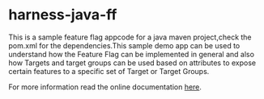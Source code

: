 # harness-java-ff
This is a sample feature flag appcode for a java maven project,check the pom.xml for the dependencies.This sample demo app can be used to understand how the Feature Flag can be implemented in general and also how Targets and target groups can be used based on attributes to expose certain features to a specific set of Target or Target Groups.

For more information read the online documentation [here](https://developer.harness.io/docs/category/manage-target-users-and-groups).
